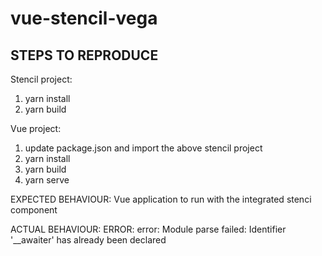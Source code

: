 # vue-stencil-vega

## STEPS TO REPRODUCE 
Stencil project:
1. yarn install
2. yarn build

Vue project:
1. update package.json and import the above stencil project
2. yarn install
3. yarn build
4. yarn serve

EXPECTED BEHAVIOUR:
Vue application to run with the integrated stenci component

ACTUAL BEHAVIOUR:
ERROR:
error: Module parse failed: Identifier '__awaiter' has already been declared
